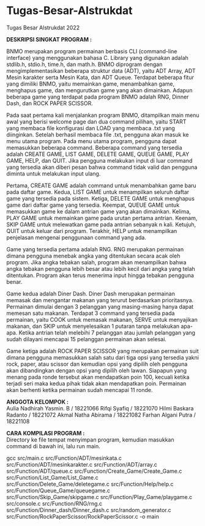 # Tugas-Besar-Alstrukdat
Tugas Besar Alstrukdat 2022

**DESKRIPSI SINGKAT PROGRAM :**

BNMO merupakan program permainan berbasis CLI (command-line interface) yang menggunakan bahasa C. Library yang digunakan adalah stdlib.h, stdio.h, time.h, dan math.h. BNMO diprogram dengan mengimplementasikan beberapa struktur data (ADT), yaitu ADT Array, ADT Mesin karakter serta Mesin Kata, dan ADT Queue. Terdapat beberapa fitur yang dimiliki BNMO, yaitu memainkan game, menambahkan game, menghapus game, dan mengurutkan game yang akan dimainkan. Adapun beberapa game yang terdapat pada program BNMO adalah RNG, Dinner Dash, dan ROCK PAPER SCISSOR.

Pada saat pertama kali menjalankan program BNMO, ditampilkan main menu awal yang berisi welcome page dan dua command pilihan, yaitu START yang membaca file konfigurasi dan LOAD <filename> yang membaca <filename>.txt yang diinginkan. Setelah berhasil membaca file .txt, pengguna akan masuk ke menu utama program. Pada menu utama program, pengguna dapat memasukkan beberapa command. Beberapa command yang tersedia adalah CREATE GAME, LIST GAME, DELETE GAME, QUEUE GAME, PLAY GAME, HELP, dan QUIT. Jika pengguna melakukan input di luar command yang tersedia akan diberi pesan bahwa command tidak valid dan pengguna diminta untuk melakukan input ulang.

Pertama, CREATE GAME adalah command untuk menambahkan game baru pada daftar	game. Kedua, LIST GAME untuk menampilkan seluruh daftar game yang tersedia pada sistem. Ketiga, DELETE GAME untuk menghapus game dari daftar game yang tersedia. Keempat, QUEUE GAME untuk memasukkan game ke dalam antrian game yang akan dimainkan. Kelima, PLAY GAME untuk memainkan game pada urutan pertama antrian. Keenam, SKIP GAME <n> untuk melewatkan game pada antrian sebanyak n kali. Ketujuh, QUIT untuk keluar dari program. Terakhir, HELP untuk menampilkan penjelasan mengenai penggunaan command yang ada.

Game yang tersedia pertama adalah RNG. RNG merupakan permainan  dimana pengguna menebak angka yang ditentukan secara acak oleh program. Jika angka tebakan salah, program akan menampilkan bahwa angka tebakan pengguna lebih besar atau lebih kecil dari angka yang telah ditentukan. Program akan terus menerima input hingga tebakan pengguna benar.

Game kedua adalah Diner Dash. Diner Dash merupakan permainan memasak dan mengantar makanan yang terurut berdasarkan prioritasnya. Permainan dimulai dengan 3 pelanggan yang masing-masing hanya dapat memesan satu makanan. Terdapat 3 command yang tersedia pada permainan, yaitu COOK untuk memasak makanan, SERVE untuk menyajikan makanan, dan SKIP untuk menyelesaikan 1 putaran tanpa melakukan apa-apa. Ketika antrian telah melebihi 7 pelanggan atau jumlah pelanggan yang sudah dilayani mencapai 15 pelanggan permainan akan selesai.

Game ketiga adalah ROCK PAPER SCISSOR yang merupakan permainan suit dimana pengguna memasukkan salah satu dari tiga opsi yang tersedia yakni rock, paper, atau scissor dan kemudian opsi yang dipilih oleh pengguna akan dibandingkan dengan opsi yang dipilih oleh lawan. Siapapun yang menang pada ronde tersebut akan mendapatkan poin 100, kecuali ketika terjadi seri maka kedua pihak tidak akan mendapatkan poin. Permainan akan berhenti ketika permainan sudah mencapai 11 ronde.

**ANGGOTA KELOMPOK :**  
Aulia Nadhirah Yasmin. B	/ 18221066
Rifqi Syafiq				/ 18221070
Hilmi Baskara Radanto		/ 18221072
Akmal Natha Abirama		/ 18221082
Farhan Algani Putra		/ 18221108

**CARA KOMPILASI PROGRAM :**  
Directory ke file tempat menyimpan program, kemudian masukkan command di bawah ini, lalu run main.
  
gcc src/main.c src/Function/ADT/mesinkata.c src/Function/ADT/mesinkarakter.c src/Function/ADT/array.c src/Function/ADT/queue.c src/Function/Create_Game/Create_Game.c src/Function/List_Game/List_Game.c src/Function/Delete_Game/deletegame.c src/Function/Help/help.c src/Function/Queue_Game/queuegame.c src/Function/Skip_Game/skipgame.c src/Function/Play_Game/playgame.c src/console.c src/Function/RNG/rng.c src/Function/Dinner_dash/Dinner_dash.c src/random_generator.c src/Function/RockPaperScissor/RockPaperScissor.c -o main
